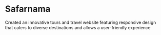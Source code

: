 # Safarnama
Created an innovative tours and travel website featuring responsive design that caters  to diverse destinations and allows a user-friendly experience
